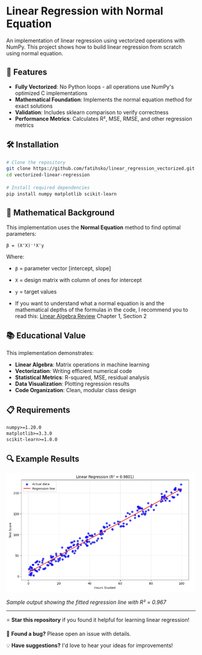 # Linear Regression with Normal Equation

An implementation of linear regression using vectorized operations with NumPy. This project shows how to build linear regression from scratch using normal equation.

## 🚀 Features

- **Fully Vectorized**: No Python loops - all operations use NumPy's optimized C implementations
- **Mathematical Foundation**: Implements the normal equation method for exact solutions
- **Validation**: Includes sklearn comparison to verify correctness
- **Performance Metrics**: Calculates R², MSE, RMSE, and other regression metrics

## 🛠️ Installation

```bash
# Clone the repository
git clone https://github.com/fatihsko/linear_regression_vectorized.git
cd vectorized-linear-regression

# Install required dependencies
pip install numpy matplotlib scikit-learn
```

## 🔬 Mathematical Background

This implementation uses the **Normal Equation** method to find optimal parameters:

```
β = (X'X)⁻¹X'y
```

Where:
- `β` = parameter vector [intercept, slope]
- `X` = design matrix with column of ones for intercept
- `y` = target values
  
- If you want to understand what a normal equation is and the mathematical depths of the formulas in the code, I recommend you to read this:
  [Linear Algebra Review](https://cs229.stanford.edu/main_notes.pdf) Chapter 1, Section 2

## 📚 Educational Value

This implementation demonstrates:

- **Linear Algebra**: Matrix operations in machine learning
- **Vectorization**: Writing efficient numerical code
- **Statistical Metrics**: R-squared, MSE, residual analysis
- **Data Visualization**: Plotting regression results
- **Code Organization**: Clean, modular class design


## 📋 Requirements

```
numpy>=1.20.0
matplotlib>=3.3.0
scikit-learn>=1.0.0
```
  
## 🔍 Example Results

![Linear Regression Plot](linear_regression_normal_equation/plot_picture.png)

*Sample output showing the fitted regression line with R² = 0.967*

---

⭐ **Star this repository** if you found it helpful for learning linear regression!

🐛 **Found a bug?** Please open an issue with details.

💡 **Have suggestions?** I'd love to hear your ideas for improvements!
